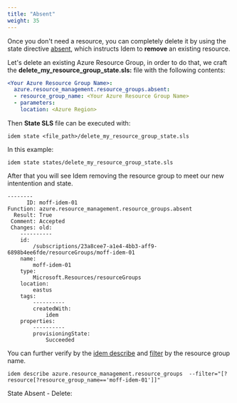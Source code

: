 ```yaml
---
title: "Absent"
weight: 35
---
```


Once you don't need a resource, you can completely delete it by using the state directive [absent](/Getting-Started/Basic-Commands/), which instructs Idem to <b>remove</b> an existing resource.

Let's delete an existing Azure Resource Group, in order to do that, we craft the <b>delete_my_resource_group_state.sls:</b> file with the following contents:

```yaml
<Your Azure Resource Group Name>:
  azure.resource_management.resource_groups.absent:
  - resource_group_name: <Your Azure Resource Group Name>
  - parameters:
    location: <Azure Region>
```

Then <b>State SLS</b> file can be executed with:

```shell
idem state <file_path>/delete_my_resource_group_state.sls
```
In this example:

```shell
idem state states/delete_my_resource_group_state.sls
```
After that you will see Idem removing the resource group to meet our new intentention and state.
```shell
--------
      ID: moff-idem-01
Function: azure.resource_management.resource_groups.absent
  Result: True
 Comment: Accepted
 Changes: old:
    ----------
    id:
        /subscriptions/23a8cee7-a1e4-4bb3-aff9-6898b4ee6fde/resourceGroups/moff-idem-01
    name:
        moff-idem-01
    type:
        Microsoft.Resources/resourceGroups
    location:
        eastus
    tags:
        ----------
        createdWith:
            idem
    properties:
        ----------
        provisioningState:
            Succeeded
```
You can further verify by the [idem describe](/How-to-use-Idem/Describe/) and [filter](/How-to-use-Idem/Filter-flag/) by the resource group name.
 
```shell
idem describe azure.resource_management.resource_groups  --filter="[?resource[?resource_group_name=='moff-idem-01']]"
```

State Absent - Delete:
<script id="asciicast-obpjtrBTOr3A4cDo5kNEdQLXt" src="https://asciinema.org/a/obpjtrBTOr3A4cDo5kNEdQLXt.js" async theme="asciinema" data-autoplay="true" data-size="small" loop="true"></script>

 